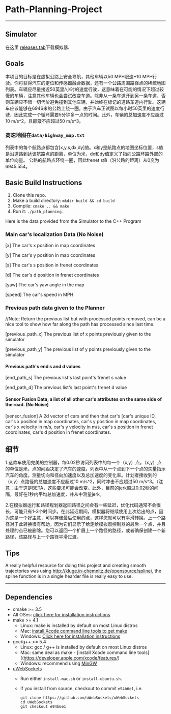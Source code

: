 # Path-Planning-Project

---

## Simulator

在这里 [releases tab](<https://github.com/udacity/self-driving-car-sim/releases>)下载模拟器.

## Goals

本项目的目标是在虚拟公路上安全导航，其他车辆以50 MPH限速+10 MPH行驶。你将获得汽车的定位和传感器融合数据，还有一个公路周围路径点的稀疏地图列表。车辆应尽量接近50英里/小时的速度行驶，这意味着在可能的情况下超过较慢的车辆，注意其他车辆也会尝试改变车道。除非从一条车道开到另一条车道，否则车辆应不惜一切代价避免撞到其他车辆，并始终在标记的道路车道内行驶。这辆车应该能够在6946米的公路上绕一圈。由于汽车正试图以每小时50英里的速度行驶，因此完成一个循环需要5分钟多一点的时间。此外，车辆的总加速度不应超过10 m/s^2，且颠簸不应超过50 m/s^3。

### 高速地图在`data/highway_map.txt`

列表中的每个航路点都包含[x,y,s,dx,dy]值。x和y是航路点的地图坐标位置，s值是沿道路到达该航路点的距离，单位为米，dx和dy值定义了指向公路环路外部的单位向量。
公路的航路点环绕一圈，因此frenet s值（沿公路的距离）从0变为6945.554。

## Basic Build Instructions

1. Clone this repo.
2. Make a build directory: `mkdir build && cd build`
3. Compile: `cmake .. && make`
4. Run it: `./path_planning`.

Here is the data provided from the Simulator to the C++ Program

### Main car's localization Data (No Noise)

[x] The car's x position in map coordinates

[y] The car's y position in map coordinates

[s] The car's s position in frenet coordinates

[d] The car's d position in frenet coordinates

[yaw] The car's yaw angle in the map

[speed] The car's speed in MPH

### Previous path data given to the Planner

//Note: Return the previous list but with processed points removed, can be a nice tool to show how far along
the path has processed since last time.

[previous_path_x] The previous list of x points previously given to the simulator

[previous_path_y] The previous list of y points previously given to the simulator

#### Previous path's end s and d values

[end_path_s] The previous list's last point's frenet s value

[end_path_d] The previous list's last point's frenet d value

#### Sensor Fusion Data, a list of all other car's attributes on the same side of the road. (No Noise)

[sensor_fusion] A 2d vector of cars and then that car's [car's unique ID, car's x position in map coordinates, car's y position in map coordinates, car's x velocity in m/s, car's y velocity in m/s, car's s position in frenet coordinates, car's d position in frenet coordinates.

## 细节

1.这款车使用完美的控制器，每0.02秒访问列表中的每一个（x,y）点。（x,y）点的单位是米，点的间距决定了汽车的速度。列表中从一个点到下一个点的矢量指示汽车的角度。测量切向和径向加速度以及总加速度的变化率。计划者接收到的（x,y）点路径的总加速度不应超过10 m/s^2，同时冲击不应超过50 m/s^3。（注意：由于这是BETA，这些要求可能会改变。此外，目前的jerk超过0.02秒的间隔，最好在1秒内平均总加速度，并从中测量jerk。

2.在模拟器运行和路径规划器返回路径之间会有一些延迟，优化代码通常不会很长，可能只有1-3个时间步。在此延迟期间，模拟器将继续使用上次给出的点，因为这是一个好主意，可以存储最后使用的点，这样您就可以有平滑转换。上一个路径对于此转换很有帮助，因为它们显示了给定给模拟器控制器的最后一个点，并且处理的点已被删除。您可以返回一个扩展上一个路径的路径，或者确保创建一个新路径，该路径与上一个路径平滑过渡。

## Tips

A really helpful resource for doing this project and creating smooth trajectories was using <http://kluge.in-chemnitz.de/opensource/spline/>, the spline function is in a single hearder file is really easy to use.

---

## Dependencies

* cmake >= 3.5
* All OSes: [click here for installation instructions](https://cmake.org/install/)
* make >= 4.1
  * Linux: make is installed by default on most Linux distros
  * Mac: [install Xcode command line tools to get make](https://developer.apple.com/xcode/features/)
  * Windows: [Click here for installation instructions](http://gnuwin32.sourceforge.net/packages/make.htm)
* gcc/g++ >= 5.4
  * Linux: gcc / g++ is installed by default on most Linux distros
  * Mac: same deal as make - [install Xcode command line tools]((<https://developer.apple.com/xcode/features/>)
  * Windows: recommend using [MinGW](http://www.mingw.org/)
* [uWebSockets](https://github.com/uWebSockets/uWebSockets)
  * Run either `install-mac.sh` or `install-ubuntu.sh`.
  * If you install from source, checkout to commit `e94b6e1`, i.e.

    ```
    git clone https://github.com/uWebSockets/uWebSockets 
    cd uWebSockets
    git checkout e94b6e1
    ```
